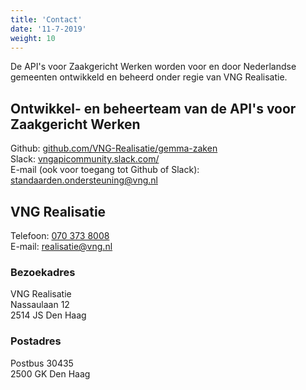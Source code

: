 ```yaml
---
title: 'Contact'
date: '11-7-2019'
weight: 10
---
```


De API's voor Zaakgericht Werken worden voor en door Nederlandse gemeenten ontwikkeld en beheerd onder regie van VNG Realisatie.

## Ontwikkel- en beheerteam van de API's voor Zaakgericht Werken
Github: [github.com/VNG-Realisatie/gemma-zaken](https://github.com/VNG-Realisatie/gemma-zaken)  
Slack: [vngapicommunity.slack.com/](https://vngapicommunity.slack.com/)  
E-mail (ook voor toegang tot Github of Slack): [standaarden.ondersteuning@vng.nl](mailto:standaarden.ondersteuning@vng.nl)

## VNG Realisatie
Telefoon: [070 373 8008](tel:0031703738008)  
E-mail: [realisatie@vng.nl](mailto:realisatie@vng.nl)

### Bezoekadres
VNG Realisatie  
Nassaulaan 12  
2514 JS Den Haag

### Postadres
Postbus 30435  
2500 GK Den Haag

